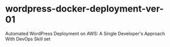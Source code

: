# wordpress-docker-deployment-ver-01
Automated WordPress Deployment on AWS: A Single Developer's Approach With DevOps Skill set 
